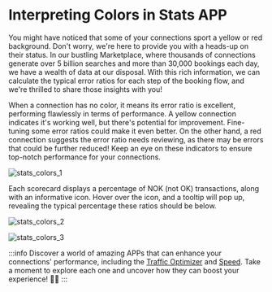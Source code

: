 ﻿---
sidebar_position: 2
---

# Interpreting Colors in Stats APP

You might have noticed that some of your connections sport a yellow or red background. Don't worry, we're here to provide you with a heads-up on their status. In our bustling Marketplace, where thousands of connections generate over 5 billion searches and more than 30,000 bookings each day, we have a wealth of data at our disposal. With this rich information, we can calculate the typical error ratios for each step of the booking flow, and we're thrilled to share those insights with you!

When a connection has no color, it means its error ratio is excellent, performing flawlessly in terms of performance. A yellow connection indicates it's working well, but there's potential for improvement. Fine-tuning some error ratios could make it even better. On the other hand, a red connection suggests the error ratio needs reviewing, as there may be errors that could be further reduced! Keep an eye on these indicators to ensure top-notch performance for your connections.

![stats_colors_1](https://storage.travelgate.com/kbase/stats_colors_1.jpg)


Each scorecard displays a percentage of NOK (not OK) transactions, along with an informative icon. Hover over the icon, and a tooltip will pop up, revealing the typical percentage these ratios should be below.

![stats_colors_2](https://storage.travelgate.com/kbase/stats_colors_2.jpg)

![stats_colors_3](https://storage.travelgate.com/kbase/stats_colors_3.jpg)

:::info
Discover a world of amazing APPs that can enhance your connections' performance, including the [Traffic Optimizer](https://knowledge.travelgate.com/traffic-optimizer-quickguide) and [Speed](https://knowledge.travelgate.com/speed-app). Take a moment to explore each one and uncover how they can boost your experience! 🚀💡
:::